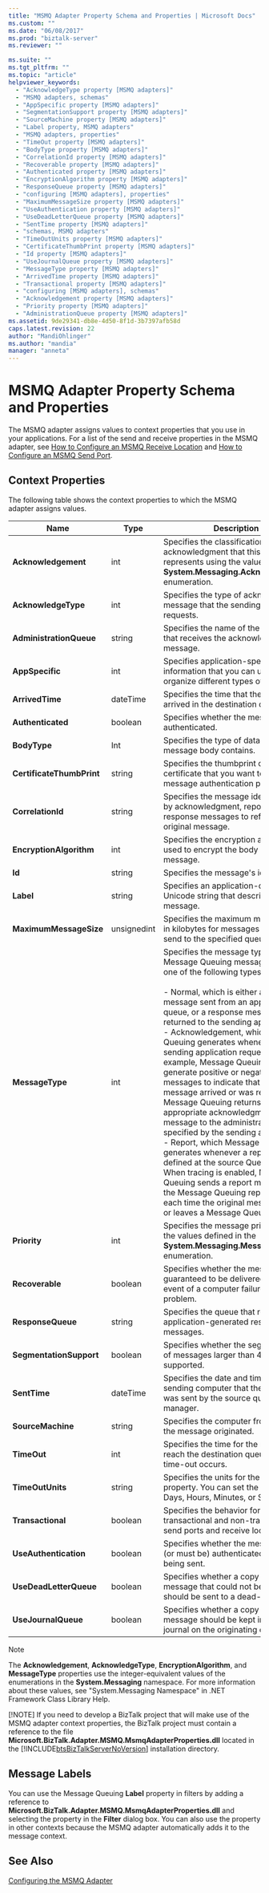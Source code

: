 ```yaml
---
title: "MSMQ Adapter Property Schema and Properties | Microsoft Docs"
ms.custom: ""
ms.date: "06/08/2017"
ms.prod: "biztalk-server"
ms.reviewer: ""

ms.suite: ""
ms.tgt_pltfrm: ""
ms.topic: "article"
helpviewer_keywords: 
  - "AcknowledgeType property [MSMQ adapters]"
  - "MSMQ adapters, schemas"
  - "AppSpecific property [MSMQ adapters]"
  - "SegmentationSupport property [MSMQ adapters]"
  - "SourceMachine property [MSMQ adapters]"
  - "Label property, MSMQ adapters"
  - "MSMQ adapters, properties"
  - "TimeOut property [MSMQ adapters]"
  - "BodyType property [MSMQ adapters]"
  - "CorrelationId property [MSMQ adapters]"
  - "Recoverable property [MSMQ adapters]"
  - "Authenticated property [MSMQ adapters]"
  - "EncryptionAlgorithm property [MSMQ adapters]"
  - "ResponseQueue property [MSMQ adapters]"
  - "configuring [MSMQ adapters], properties"
  - "MaximumMessageSize property [MSMQ adapters]"
  - "UseAuthentication property [MSMQ adapters]"
  - "UseDeadLetterQueue property [MSMQ adapters]"
  - "SentTime property [MSMQ adapters]"
  - "schemas, MSMQ adapters"
  - "TimeOutUnits property [MSMQ adapters]"
  - "CertificateThumbPrint property [MSMQ adapters]"
  - "Id property [MSMQ adapters]"
  - "UseJournalQueue property [MSMQ adapters]"
  - "MessageType property [MSMQ adapters]"
  - "ArrivedTime property [MSMQ adapters]"
  - "Transactional property [MSMQ adapters]"
  - "configuring [MSMQ adapters], schemas"
  - "Acknowledgement property [MSMQ adapters]"
  - "Priority property [MSMQ adapters]"
  - "AdministrationQueue property [MSMQ adapters]"
ms.assetid: 9de29341-db8e-4d50-8f1d-3b7397afb58d
caps.latest.revision: 22
author: "MandiOhlinger"
ms.author: "mandia"
manager: "anneta"
---
```

# MSMQ Adapter Property Schema and Properties
The MSMQ adapter assigns values to context properties that you use in your applications. For a list of the send and receive properties in the MSMQ adapter, see [How to Configure an MSMQ Receive Location](../core/how-to-configure-an-msmq-receive-location.md) and [How to Configure an MSMQ Send Port](../core/how-to-configure-an-msmq-send-port.md).  
  
## Context Properties  
 The following table shows the context properties to which the MSMQ adapter assigns values.  
  
|**Name**|**Type**|**Description**|**Promoted**|  
|--------------|--------------|---------------------|------------------|  
|**Acknowledgement**|int|Specifies the classification of acknowledgment that this message represents using the values in the **System.Messaging.Acknowledgment** enumeration.|No|  
|**AcknowledgeType**|int|Specifies the type of acknowledgment message that the sending application requests.|No|  
|**AdministrationQueue**|string|Specifies the name of the queue name that receives the acknowledgment message.|No|  
|**AppSpecific**|int|Specifies application-specific information that you can use to organize different types of messages.|Yes|  
|**ArrivedTime**|dateTime|Specifies the time that the message arrived in the destination queue.|No|  
|**Authenticated**|boolean|Specifies whether the message was authenticated.|No|  
|**BodyType**|Int|Specifies the type of data that the message body contains.|No|  
|**CertificateThumbPrint**|string|Specifies the thumbprint of the client certificate that you want to use for message authentication purposes.|Yes|  
|**CorrelationId**|string|Specifies the message identifier used by acknowledgment, report, and response messages to reference the original message.|Yes|  
|**EncryptionAlgorithm**|int|Specifies the encryption algorithm used to encrypt the body of a message.|No|  
|**Id**|string|Specifies the message's identifier.|No|  
|**Label**|string|Specifies an application-defined Unicode string that describes the message.|Yes|  
|**MaximumMessageSize**|unsignedint|Specifies the maximum message size in kilobytes for messages that you send to the specified queue.|No|  
|**MessageType**|int|Specifies the message type. A Message Queuing message can be one of the following types:<br /><br /> -   Normal, which is either a typical message sent from an application to a queue, or a response message returned to the sending application.<br />-   Acknowledgement, which Message Queuing generates whenever the sending application requests one. For example, Message Queuing can generate positive or negative messages to indicate that the original message arrived or was read. Message Queuing returns the appropriate acknowledgment message to the administration queue specified by the sending application.<br />-   Report, which Message Queuing generates whenever a report queue is defined at the source Queue Manager. When tracing is enabled, Message Queuing sends a report message to the Message Queuing report queue each time the original message enters or leaves a Message Queuing server.|No|  
|**Priority**|int|Specifies the message priority using the values defined in the **System.Messaging.MessagePriority** enumeration.|Yes|  
|**Recoverable**|boolean|Specifies whether the message is guaranteed to be delivered in the event of a computer failure or network problem.|No|  
|**ResponseQueue**|string|Specifies the queue that receives application-generated response messages.|No|  
|**SegmentationSupport**|boolean|Specifies whether the segmentation of messages larger than 4 MB is supported.|No|  
|**SentTime**|dateTime|Specifies the date and time on the sending computer that the message was sent by the source queue manager.|No|  
|**SourceMachine**|string|Specifies the computer from which the message originated.|No|  
|**TimeOut**|int|Specifies the time for the message to reach the destination queue before a time-out occurs.|No|  
|**TimeOutUnits**|string|Specifies the units for the **TimeOut** property. You can set the property to Days, Hours, Minutes, or Seconds.|No|  
|**Transactional**|boolean|Specifies the behavior for transactional and non-transactional send ports and receive locations.|No|  
|**UseAuthentication**|boolean|Specifies whether the message was (or must be) authenticated before being sent.|No|  
|**UseDeadLetterQueue**|boolean|Specifies whether a copy of the message that could not be delivered should be sent to a dead-letter queue.|No|  
|**UseJournalQueue**|boolean|Specifies whether a copy of the message should be kept in a machine journal on the originating computer.|No|  
  
> [!NOTE]
>  The **Acknowledgement**, **AcknowledgeType**, **EncryptionAlgorithm**, and **MessageType** properties use the integer-equivalent values of the enumerations in the **System.Messaging** namespace. For more information about these values, see "System.Messaging Namespace" in .NET Framework Class Library Help.  
> 
> [!NOTE]
>  If you need to develop a BizTalk project that will make use of the MSMQ adapter context properties, the BizTalk project must contain a reference to the file **Microsoft.BizTalk.Adapter.MSMQ.MsmqAdapterProperties.dll** located in the [!INCLUDE[btsBizTalkServerNoVersion](../includes/btsbiztalkservernoversion-md.md)] installation directory.  
  
## Message Labels  
 You can use the Message Queuing **Label** property in filters by adding a reference to **Microsoft.BizTalk.Adapter.MSMQ.MsmqAdapterProperties.dll** and selecting the property in the **Filter** dialog box. You can also use the property in other contexts because the MSMQ adapter automatically adds it to the message context.  
  
## See Also  
 [Configuring the MSMQ Adapter](../core/configuring-the-msmq-adapter.md)